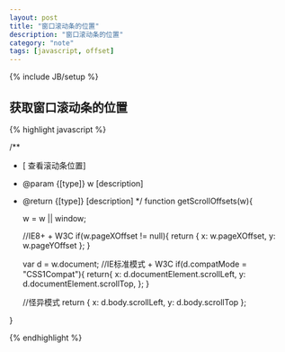 ```yaml
---
layout: post
title: "窗口滚动条的位置"
description: "窗口滚动条的位置"
category: "note"
tags: [javascript, offset]
---
```

{% include JB/setup %}

## 获取窗口滚动条的位置

{% highlight javascript %}

/**
 * [ 查看滚动条位置]
 * @param  {[type]} w [description]
 * @return {[type]}   [description]
 */
function getScrollOffsets(w){

    w = w || window;

    //IE8+ + W3C
    if(w.pageXOffset != null){
        return {
            x: w.pageXOffset,
            y: w.pageYOffset
        };
		}
	
    var d = w.document;
    //IE标准模式 + W3C
    if(d.compatMode = "CSS1Compat"){
        return{
            x: d.documentElement.scrollLeft,
            y: d.documentElement.scrollTop,
        };
    }

    //怪异模式
    return {
        x: d.body.scrollLeft,
        y: d.body.scrollTop
    };

}

{% endhighlight %}
